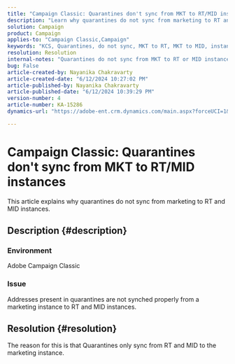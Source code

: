 ```yaml
---
title: "Campaign Classic: Quarantines don't sync from MKT to RT/MID instances"
description: "Learn why quarantines do not sync from marketing to RT and MID instances."
solution: Campaign
product: Campaign
applies-to: "Campaign Classic,Campaign"
keywords: "KCS, Quarantines, do not sync, MKT to RT, MKT to MID, instances"
resolution: Resolution
internal-notes: "Quarantines do not sync from MKT to RT or MID instances"
bug: False
article-created-by: Nayanika Chakravarty
article-created-date: "6/12/2024 10:27:02 PM"
article-published-by: Nayanika Chakravarty
article-published-date: "6/12/2024 10:39:29 PM"
version-number: 4
article-number: KA-15286
dynamics-url: "https://adobe-ent.crm.dynamics.com/main.aspx?forceUCI=1&pagetype=entityrecord&etn=knowledgearticle&id=9e210ade-0a29-ef11-840a-000d3a3764e0"

---
```

# Campaign Classic: Quarantines don't sync from MKT to RT/MID instances


This article explains why quarantines do not sync from marketing to RT and MID instances.

## Description {#description}


### <b>Environment</b>

Adobe Campaign Classic

### <b>Issue</b>

Addresses present in quarantines are not synched properly from a marketing instance to RT and MID instances.


## Resolution {#resolution}


The reason for this is that Quarantines only sync from RT and MID to the marketing instance.
